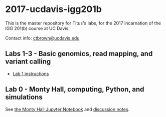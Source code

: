 # 2017-ucdavis-igg201b

This is the master repository for Titus's labs, for the 2017 incarnation
of the IGG 201(b) course at UC Davis.

Contact info: [ctbrown@ucdavis.edu](mailto:ctbrown@ucdavis.edu)

Labs 1-3 - Basic genomics, read mapping, and variant calling
------------------------------------------------------------

* [Lab 1 instructions](lab1/README.md)

Lab 0 - Monty Hall, computing, Python, and simulations
------------------------------------------------------

See [the Monty Hall Jupyter Notebook](lab0/monty-hall.ipynb) and
[discussion notes](lab0/README.md).

